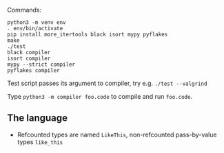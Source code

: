 Commands:

```
python3 -m venv env
. env/bin/activate
pip install more_itertools black isort mypy pyflakes
make
./test
black compiler
isort compiler
mypy --strict compiler
pyflakes compiler
```

Test script passes its argument to compiler, try e.g. `./test --valgrind`

Type `python3 -m compiler foo.code` to compile and run `foo.code`.


## The language

- Refcounted types are named `LikeThis`, non-refcounted pass-by-value types `like_this`
